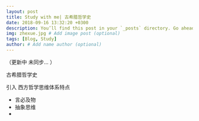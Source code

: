 ```yaml
---
layout: post
title: Study with me| 古希腊哲学史
date: 2018-09-16 13:32:20 +0300
description: You’ll find this post in your `_posts` directory. Go ahead and edit it and re-build the site to see your changes. # Add post description (optional)
img: zhexue.jpg # Add image post (optional)
tags: [Blog, Study]
author: # Add name author (optional)
---
```




（更新中 未同步... ）

古希腊哲学史

引入 西方哲学思维体系特点

* 言必及物
* 抽象思维
* 


